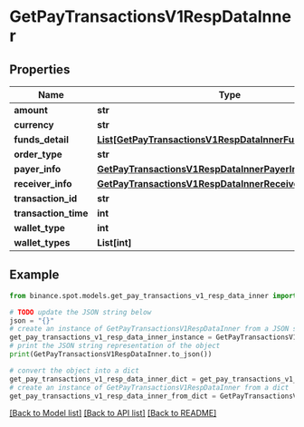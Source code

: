 # GetPayTransactionsV1RespDataInner


## Properties

Name | Type | Description | Notes
------------ | ------------- | ------------- | -------------
**amount** | **str** |  | [optional] 
**currency** | **str** |  | [optional] 
**funds_detail** | [**List[GetPayTransactionsV1RespDataInnerFundsDetailInner]**](GetPayTransactionsV1RespDataInnerFundsDetailInner.md) |  | [optional] 
**order_type** | **str** |  | [optional] 
**payer_info** | [**GetPayTransactionsV1RespDataInnerPayerInfo**](GetPayTransactionsV1RespDataInnerPayerInfo.md) |  | [optional] 
**receiver_info** | [**GetPayTransactionsV1RespDataInnerReceiverInfo**](GetPayTransactionsV1RespDataInnerReceiverInfo.md) |  | [optional] 
**transaction_id** | **str** |  | [optional] 
**transaction_time** | **int** |  | [optional] 
**wallet_type** | **int** |  | [optional] 
**wallet_types** | **List[int]** |  | [optional] 

## Example

```python
from binance.spot.models.get_pay_transactions_v1_resp_data_inner import GetPayTransactionsV1RespDataInner

# TODO update the JSON string below
json = "{}"
# create an instance of GetPayTransactionsV1RespDataInner from a JSON string
get_pay_transactions_v1_resp_data_inner_instance = GetPayTransactionsV1RespDataInner.from_json(json)
# print the JSON string representation of the object
print(GetPayTransactionsV1RespDataInner.to_json())

# convert the object into a dict
get_pay_transactions_v1_resp_data_inner_dict = get_pay_transactions_v1_resp_data_inner_instance.to_dict()
# create an instance of GetPayTransactionsV1RespDataInner from a dict
get_pay_transactions_v1_resp_data_inner_from_dict = GetPayTransactionsV1RespDataInner.from_dict(get_pay_transactions_v1_resp_data_inner_dict)
```
[[Back to Model list]](../README.md#documentation-for-models) [[Back to API list]](../README.md#documentation-for-api-endpoints) [[Back to README]](../README.md)


